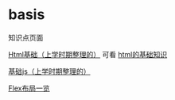 # basis
知识点页面

[Html基础（上学时期整理的）](https://miluluyo.github.io/basis/html%E6%A0%87%E7%AD%BE/frameset.html) 可看 [html的基础知识](https://mp.weixin.qq.com/s/21Irs1dpGWgmzGTbEvzPCA)

[基础js（上学时期整理的）](https://miluluyo.github.io/basis/%E5%9F%BA%E7%A1%80js/)

[Flex布局一览](https://miluluyo.github.io/basis/flex%E5%B8%83%E5%B1%80%E4%B8%80%E8%A7%88.html)
